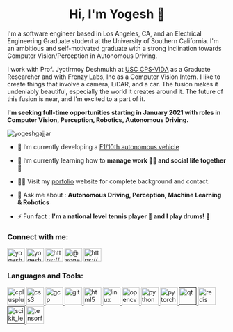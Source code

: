 <!-- ## Hi, I'm Yogesh 👋


**yogeshgajjar/yogeshgajjar** is a ✨ _special_ ✨ repository because its `README.md` (this file) appears on your GitHub profile.

Here are some ideas to get you started:

- 🔭 I’m currently working on ...
- 🌱 I’m currently learning ...
- 👯 I’m looking to collaborate on ...
- 🤔 I’m looking for help with ...
- 💬 Ask me about ...
- 📫 How to reach me: ...
- 😄 Pronouns: ...
- ⚡ Fun fact: ... -->

<!-- ![](gif_4.gif) -->

<h1 align="center">Hi, I'm Yogesh 👋</h1>
<!-- <h3 align="center">I'm an ambitious and self-motivated graduate with a strong inclination towards Computer Vision/Perception in Autonomous Driving</h3> -->
I'm a software engineer based in Los Angeles, CA, and an Electrical Engineering Graduate student at the University of Southern California. I'm an ambitious and self-motivated graduate with a strong inclination towards Computer Vision/Perception in Autonomous Driving.  

I work with Prof. Jyotirmoy Deshmukh at [USC CPS-VIDA](https://cps-vida.github.io/) as a Graduate Researcher and with Frenzy Labs, Inc as a Computer Vision Intern. I like to create things that involve a camera, LiDAR, and a car. The fusion makes it undeniably beautiful, especially the world it creates around it. The future of this fusion is near, and I'm excited to a part of it. 

**I'm seeking full-time opportunities starting in January 2021 with roles in Computer Vision, Perception, Robotics, Autonomous Driving.**

<p align="left"> <img src="https://komarev.com/ghpvc/?username=yogeshgajjar" alt="yogeshgajjar" /> </p>

- 🔭 I’m currently developing a [F1/10th autonomous vehicle](https://www.linkedin.com/posts/yogesh-gajjar_creating-a-map-using-google-cartographer-activity-6714206670937042944-i4p-)
- 🌱 I’m currently learning how to **manage work 👨‍💻 and social life together 🎉**
- 👨‍💻 Visit my [porfolio](https://yogeshgajjar123.github.io/) website for complete background and contact.
- 💬 Ask me about : **Autonomous Driving, Perception, Machine Learning & Robotics**

- ⚡ Fun fact : **I'm a national level tennis player 🎾 and I play drums! 🥁**

<p align="left">
<h3 align="left">Connect with me:</h3>
<a href="https://linkedin.com/in/yogesh-gajjar/" target="blank"><img align="center" src="https://cdn.jsdelivr.net/npm/simple-icons@3.0.1/icons/linkedin.svg" alt="yogesh-gajjar/" height="30" width="40" /></a>
<a href="https://fb.com/yogesh.gajjar" target="blank"><img align="center" src="https://cdn.jsdelivr.net/npm/simple-icons@3.0.1/icons/facebook.svg" alt="yogesh.gajjar" height="30" width="40" /></a>
<a href="https://instagram.com/https://www.instagram.com/yogsh_16/" target="blank"><img align="center" src="https://cdn.jsdelivr.net/npm/simple-icons@3.0.1/icons/instagram.svg" alt="https://www.instagram.com/yogsh_16/" height="30" width="40" /></a>
<a href="https://medium.com/@yogeshgajjar75" target="blank"><img align="center" src="https://cdn.jsdelivr.net/npm/simple-icons@3.0.1/icons/medium.svg" alt="@yogeshgajjar75" height="30" width="40" /></a>
<a href="https://www.youtube.com/c/https://www.youtube.com/channel/uce4toxurbxrf889vvgxlc2a" target="blank"><img align="center" src="https://cdn.jsdelivr.net/npm/simple-icons@3.0.1/icons/youtube.svg" alt="https://www.youtube.com/channel/uce4toxurbxrf889vvgxlc2a" height="30" width="40" /></a>
<!-- <a href="https://www.codechef.com/users/yogesh sanat gajjar" target="blank"><img align="center" src="https://cdn.jsdelivr.net/npm/simple-icons@3.1.0/icons/codechef.svg" alt="yogesh sanat gajjar" height="30" width="40" /></a> -->
</p>

<h3 align="left">Languages and Tools:</h3>
<p align="left"> <a href="https://www.w3schools.com/cpp/" target="_blank"> <img src="https://devicons.github.io/devicon/devicon.git/icons/cplusplus/cplusplus-original.svg" alt="cplusplus" width="40" height="40"/> </a> <a href="https://www.w3schools.com/css/" target="_blank"> <img src="https://devicons.github.io/devicon/devicon.git/icons/css3/css3-original-wordmark.svg" alt="css3" width="40" height="40"/> </a> <a href="https://cloud.google.com" target="_blank"> <img src="https://www.vectorlogo.zone/logos/google_cloud/google_cloud-icon.svg" alt="gcp" width="40" height="40"/> </a> <a href="https://git-scm.com/" target="_blank"> <img src="https://www.vectorlogo.zone/logos/git-scm/git-scm-icon.svg" alt="git" width="40" height="40"/> </a> <a href="https://www.w3.org/html/" target="_blank"> <img src="https://devicons.github.io/devicon/devicon.git/icons/html5/html5-original-wordmark.svg" alt="html5" width="40" height="40"/> </a> <a href="https://www.linux.org/" target="_blank"> <img src="https://devicons.github.io/devicon/devicon.git/icons/linux/linux-original.svg" alt="linux" width="40" height="40"/> </a> <a href="https://opencv.org/" target="_blank"> <img src="https://www.vectorlogo.zone/logos/opencv/opencv-icon.svg" alt="opencv" width="40" height="40"/> </a> <a href="https://www.python.org" target="_blank"> <img src="https://devicons.github.io/devicon/devicon.git/icons/python/python-original.svg" alt="python" width="40" height="40"/> </a> <a href="https://pytorch.org/" target="_blank"> <img src="https://www.vectorlogo.zone/logos/pytorch/pytorch-icon.svg" alt="pytorch" width="40" height="40"/> </a> <a href="" target="_blank"> <img src="https://upload.wikimedia.org/wikipedia/commons/0/0b/Qt_logo_2016.svg" alt="qt" width="40" height="40"/> </a> <a href="https://redis.io" target="_blank"> <img src="https://devicons.github.io/devicon/devicon.git/icons/redis/redis-original-wordmark.svg" alt="redis" width="40" height="40"/> </a> <a href="" target="_blank"> <img src="https://upload.wikimedia.org/wikipedia/commons/0/05/Scikit_learn_logo_small.svg" alt="scikit_learn" width="40" height="40"/> </a> <a href="https://www.tensorflow.org" target="_blank"> <img src="https://www.vectorlogo.zone/logos/tensorflow/tensorflow-icon.svg" alt="tensorflow" width="40" height="40"/> </a> </p>

<!-- <p><img align="left" src="https://github-readme-stats.vercel.app/api/top-langs/?username=yogeshgajjar&layout=compact" alt="yogeshgajjar" /></p> -->

<!-- <p>&nbsp;<img align="center" src="https://github-readme-stats.vercel.app/api?username=yogeshgajjar&show_icons=true" alt="yogeshgajjar" /></p> -->


<!-- - 👯 I’m looking to collaborate on [](egeg) -->

<!-- - 🤝 I’m looking for help with [werg](egerg) -->
<!-- - 📝 I regulary write articles on [vfvefv](vfvefv) -->